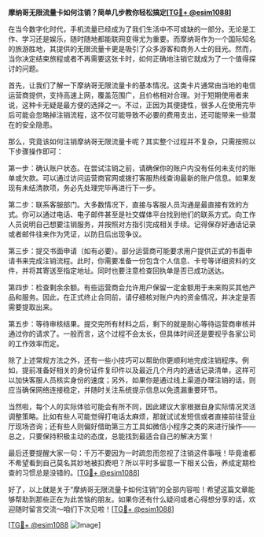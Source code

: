 **摩纳哥无限流量卡如何注销？简单几步教你轻松搞定[[TG💪+ @esim1088](https://t.me/s/esim1088)]**

在当今数字化时代，手机流量已经成为了我们生活中不可或缺的一部分。无论是工作、学习还是娱乐，随时随地都能联网变得尤为重要。而摩纳哥作为一个国际知名的旅游胜地，其提供的无限流量卡更是吸引了众多游客和商务人士的目光。然而，当你决定结束旅程或者不再需要这张卡时，如何正确地注销它就成为了一个值得探讨的问题。

首先，让我们了解一下摩纳哥无限流量卡的基本情况。这类卡片通常由当地的电信运营商提供，支持高速上网，覆盖范围广，且价格相对合理。对于短期使用者来说，这种卡无疑是最方便的选择之一。不过，正因为其便捷性，很多人在使用完毕后可能会忽略掉注销流程，这不仅可能导致不必要的费用支出，还可能带来一些潜在的安全隐患。

那么，究竟该如何注销摩纳哥无限流量卡呢？其实整个过程并不复杂，只需按照以下步骤操作即可：

第一步：确认账户状态。在尝试注销之前，请确保你的账户内没有任何未支付的账单或欠款。可以通过访问运营商官网或拨打客服热线查询最新的账户信息。如果发现有未结清款项，务必先处理完毕再进行下一步。

第二步：联系客服部门。大多数情况下，直接与客服人员沟通是最直接有效的方式。你可以通过电话、电子邮件甚至是社交媒体平台找到他们的联系方式。向工作人员说明自己想要注销服务，并按照对方指引完成相关手续。记得保存好通话记录或者邮件往来作为凭证，以防日后出现争议。

第三步：提交书面申请（如有必要）。部分运营商可能要求用户提供正式的书面申请书来完成注销流程。此时，你需要准备一份包含个人信息、卡号等详细资料的文件，并将其寄送至指定地址。同时也要注意检查回执单是否已成功送达。

第四步：检查剩余余额。有些运营商会允许用户保留一定金额用于未来购买其他产品和服务。因此，在正式终止合同前，请仔细核对账户内的资金情况，并决定是否需要提取出来。

第五步：等待审核结果。提交完所有材料之后，剩下的就是耐心等待运营商审核并通过你的请求了。一般而言，这个过程不会太长，但具体时间还是要视乎各家公司的工作效率而定。

除了上述常规方法之外，还有一些小技巧可以帮助你更顺利地完成注销程序。例如，提前准备好相关的身份证件复印件以及最近几个月内的通话记录清单，这样可以加快客服人员核实身份的速度；另外，如果你是通过线上渠道办理注销的话，则应当确保网络连接稳定，并随时关注系统提示信息以免遗漏重要环节。

当然啦，每个人的实际体验可能会有所不同，因此建议大家根据自身实际情况灵活调整策略。比如有些人可能觉得打电话太麻烦，那就试试发短信或者直接前往营业厅现场咨询；还有些人则偏好借助第三方工具如微信小程序之类的来进行操作——总之，只要保持积极主动的态度，总能找到最适合自己的解决方案！

最后还要提醒大家一句：千万不要因为一时疏忽而忽视了注销这件事哦！毕竟谁都不希望看到自己莫名其妙地被扣费吧？所以平时多留意一下相关公告，养成定期检查的习惯总是没错的。[[TG💪+ @esim1088](https://t.me/s/esim1088)]

好了，以上就是关于“摩纳哥无限流量卡如何注销”的全部内容啦！希望这篇文章能够帮助到那些正在为此苦恼的朋友。如果你还有什么疑问或者心得想分享的话，欢迎随时留言交流～咱们下次见啦！[[TG💪+ @esim1088](https://t.me/s/esim1088)] 

[[TG💪+ @esim1088](https://t.me/s/esim1088) ![Image](https://i.postimg.cc/4NQfJmqS/Snipaste-2025-05-13-00-14-12.png)]